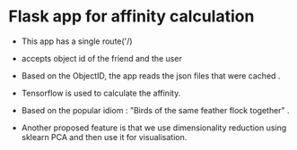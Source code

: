 # Flask app for affinity calculation

- This app has a single route('/)
- accepts object id of the friend and the user
- Based on the ObjectID, the app reads the json files that were cached .
- Tensorflow is used to calculate the affinity.
- Based on the popular idiom : "Birds of the same feather flock together" .

- Another proposed feature is that we use dimensionality reduction using sklearn PCA and then use it for visualisation. 